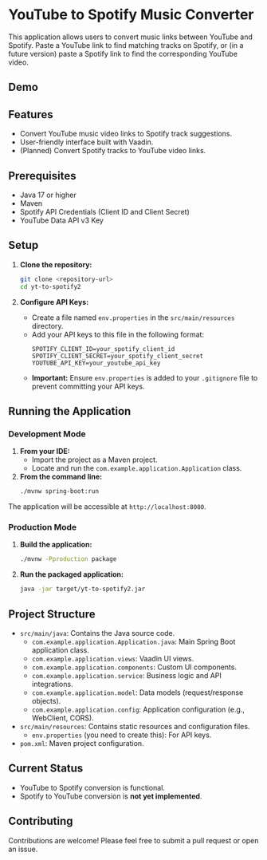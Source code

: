 # YouTube to Spotify Music Converter

This application allows users to convert music links between YouTube and Spotify. Paste a YouTube link to find matching tracks on Spotify, or (in a future version) paste a Spotify link to find the corresponding YouTube video.

## Demo


## Features

*   Convert YouTube music video links to Spotify track suggestions.
*   User-friendly interface built with Vaadin.
*   (Planned) Convert Spotify tracks to YouTube video links.

## Prerequisites

*   Java 17 or higher
*   Maven
*   Spotify API Credentials (Client ID and Client Secret)
*   YouTube Data API v3 Key

## Setup

1.  **Clone the repository:**
    ```bash
    git clone <repository-url>
    cd yt-to-spotify2
    ```

2.  **Configure API Keys:**
    *   Create a file named `env.properties` in the `src/main/resources` directory.
    *   Add your API keys to this file in the following format:
        ```properties
        SPOTIFY_CLIENT_ID=your_spotify_client_id
        SPOTIFY_CLIENT_SECRET=your_spotify_client_secret
        YOUTUBE_API_KEY=your_youtube_api_key
        ```
    *   **Important:** Ensure `env.properties` is added to your `.gitignore` file to prevent committing your API keys.

## Running the Application

### Development Mode

1.  **From your IDE:**
    *   Import the project as a Maven project.
    *   Locate and run the `com.example.application.Application` class.
2.  **From the command line:**
    ```bash
    ./mvnw spring-boot:run
    ```
The application will be accessible at `http://localhost:8080`.

### Production Mode

1.  **Build the application:**
    ```bash
    ./mvnw -Pproduction package
    ```
2.  **Run the packaged application:**
    ```bash
    java -jar target/yt-to-spotify2.jar
    ```

## Project Structure

*   `src/main/java`: Contains the Java source code.
    *   `com.example.application.Application.java`: Main Spring Boot application class.
    *   `com.example.application.views`: Vaadin UI views.
    *   `com.example.application.components`: Custom UI components.
    *   `com.example.application.service`: Business logic and API integrations.
    *   `com.example.application.model`: Data models (request/response objects).
    *   `com.example.application.config`: Application configuration (e.g., WebClient, CORS).
*   `src/main/resources`: Contains static resources and configuration files.
    *   `env.properties` (you need to create this): For API keys.
*   `pom.xml`: Maven project configuration.

## Current Status

*   YouTube to Spotify conversion is functional.
*   Spotify to YouTube conversion is **not yet implemented**.

## Contributing

Contributions are welcome! Please feel free to submit a pull request or open an issue.